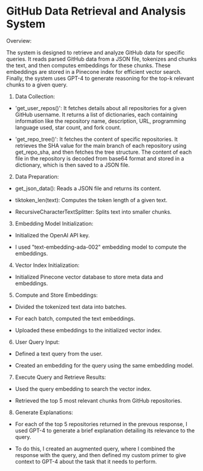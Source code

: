 # GitHub Data Retrieval and Analysis System
Overview:

The system is designed to retrieve and analyze GitHub data for specific queries. It reads parsed GitHub data from a JSON file, tokenizes and chunks the text, and then computes embeddings for these chunks. These embeddings are stored in a Pinecone index for efficient vector search. Finally, the system uses GPT-4 to generate reasoning for the top-k relevant chunks to a given query.

1. Data Collection:

* 'get_user_repos()': It fetches details about all repositories for a given GitHub username. It returns a list of dictionaries, each containing information like the repository name, description, URL, programming language used, star count, and fork count.

* 'get_repo_tree()': It fetches the content of specific repositories. It retrieves the SHA value for the main branch of each repository using get_repo_sha, and then fetches the tree structure. The content of each file in the repository is decoded from base64 format and stored in a dictionary, which is then saved to a JSON file.

2. Data Preparation: 

* get_json_data(): Reads a JSON file and returns its content.

* tiktoken_len(text): Computes the token length of a given text.

* RecursiveCharacterTextSplitter: Splits text into smaller chunks.

3. Embedding Model Initialization:
   
* Initialized the OpenAI API key.
  
* I used "text-embedding-ada-002" embedding model to compute the embeddings.

4. Vector Index Initialization:
   
* Initialized Pinecone vector database to store meta data and embeddings. 

5. Compute and Store Embeddings:

* Divided the tokenized text data into batches.
  
* For each batch, computed the text embeddings.
  
*  Uploaded these embeddings to the initialized vector index.

6. User Query Input:
   
* Defined a text query from the user.
  
*  Created an embedding for the query using the same embedding model.

7. Execute Query and Retrieve Results:
   
* Used the query embedding to search the vector index.
  
*  Retrieved the top 5 most relevant chunks from GitHub repositories.

8. Generate Explanations:
   
* For each of the top 5 repositories returned in the prevous response, I used GPT-4 to generate a brief explanation detailing its relevance to the query.
  
* To do this, I created an augmented query, where I combined the response with the query, and then defined my custom primer to give context to GPT-4 about the task that it needs to perform. 
